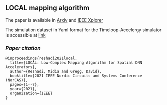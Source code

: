 ## LOCAL mapping algorithm
The paper is available in [Arxiv](https://arxiv.org/pdf/2211.03672) and [IEEE Xplorer](https://ieeexplore.ieee.org/document/9599862)

The simulation dataset in Yaml format for the Timeloop-Accelergy simulator is accessible at [link](https://github.com/midiareshadi/simulator_config/tree/main/workload)
### *Paper citation*
```
@inproceedings{reshadi2021local,
  title={LOCAL: Low-Complex Mapping Algorithm for Spatial DNN Accelerators},
  author={Reshadi, Midia and Gregg, David},
  booktitle={2021 IEEE Nordic Circuits and Systems Conference (NorCAS)},
  pages={1--7},
  year={2021},
  organization={IEEE}
}
```
